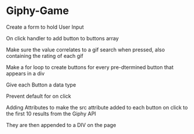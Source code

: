 # Giphy-Game

Create a form to hold User Input

On click handler to add button to buttons array

Make sure the value correlates to a gif search when pressed, also containing the rating of each gif

Make a for loop to create buttons for every pre-dtermined button that appears in a div

Give each Button a data type

Prevent default for on click

Adding Attributes to make the src attribute added to each button on click to the first 10 results from the Giphy API

They are then appended to a DIV on the page
